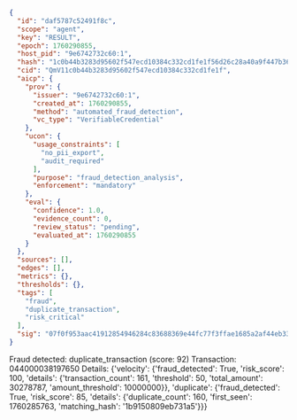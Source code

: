 ```json
{
  "id": "daf5787c52491f8c",
  "scope": "agent",
  "key": "RESULT",
  "epoch": 1760290855,
  "host_pid": "9e6742732c60:1",
  "hash": "1c0b44b3283d95602f547ecd10384c332cd1fe1f56d26c28a40a9f447b36dc0f",
  "cid": "QmV11c0b44b3283d95602f547ecd10384c332cd1fe1f",
  "aicp": {
    "prov": {
      "issuer": "9e6742732c60:1",
      "created_at": 1760290855,
      "method": "automated_fraud_detection",
      "vc_type": "VerifiableCredential"
    },
    "ucon": {
      "usage_constraints": [
        "no_pii_export",
        "audit_required"
      ],
      "purpose": "fraud_detection_analysis",
      "enforcement": "mandatory"
    },
    "eval": {
      "confidence": 1.0,
      "evidence_count": 0,
      "review_status": "pending",
      "evaluated_at": 1760290855
    }
  },
  "sources": [],
  "edges": [],
  "metrics": {},
  "thresholds": {},
  "tags": [
    "fraud",
    "duplicate_transaction",
    "risk_critical"
  ],
  "sig": "07f0f953aac41912854946284c83688369e44fc77f3ffae1685a2af44eb3303a"
}
```

Fraud detected: duplicate_transaction (score: 92)
Transaction: 044000038197650
Details: {'velocity': {'fraud_detected': True, 'risk_score': 100, 'details': {'transaction_count': 161, 'threshold': 50, 'total_amount': 30278787, 'amount_threshold': 10000000}}, 'duplicate': {'fraud_detected': True, 'risk_score': 85, 'details': {'duplicate_count': 160, 'first_seen': 1760285763, 'matching_hash': '1b9150809eb731a5'}}}